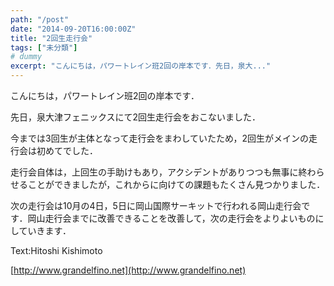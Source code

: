 ```yaml
---
path: "/post"
date: "2014-09-20T16:00:00Z"
title: "2回生走行会"
tags: ["未分類"]
# dummy
excerpt: "こんにちは，パワートレイン班2回の岸本です．先日，泉大..."
---
```




[](20-1.jpg)

こんにちは，パワートレイン班2回の岸本です．

先日，泉大津フェニックスにて2回生走行会をおこないました．

今までは3回生が主体となって走行会をまわしていたため，2回生がメインの走行会は初めてでした．

走行会自体は，上回生の手助けもあり，アクシデントがありつつも無事に終わらせることができましたが，これからに向けての課題もたくさん見つかりました．

次の走行会は10月の4日，5日に岡山国際サーキットで行われる岡山走行会です．岡山走行会までに改善できることを改善して，次の走行会をよりよいものにしていきます．

Text:Hitoshi Kishimoto

[http://www.grandelfino.net](http://www.grandelfino.net)

